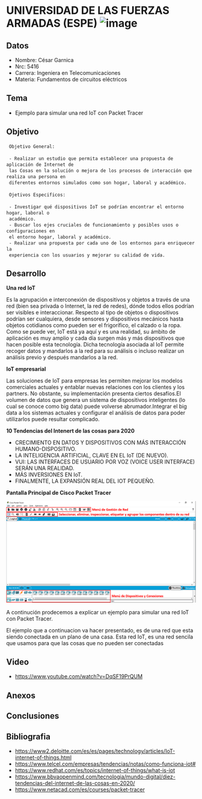 
UNIVERSIDAD DE LAS FUERZAS ARMADAS (ESPE)     ![image](https://user-images.githubusercontent.com/88467497/133656171-c0eee408-9fc0-4a82-81dc-2aaeab0e7787.png)
========================

## Datos 

- Nombre: César Garnica
- Nrc: 5416
- Carrera: Ingeniera en Telecomunicaciones 
- Materia: Fundamentos de circuitos eléctricos 

## Tema 
 - Ejemplo para simular una red IoT con Packet Tracer

## Objetivo

     Objetivo General:
     
     - Realizar un estudio que permita establecer una propuesta de aplicación de Internet de
     las Cosas en la solución o mejora de los procesos de interacción que realiza una persona en
     diferentes entornos simulados como son hogar, laboral y académico.
     
     Ojetivos Especificos:
     
     - Investigar qué dispositivos IoT se podrían encontrar el entorno hogar, laboral o
     académico.
     - Buscar los ejes cruciales de funcionamiento y posibles usos o configuraciones en
     el entorno hogar, laboral y académico.
     - Realizar una propuesta por cada uno de los entornos para enriquecer la
     experiencia con los usuarios y mejorar su calidad de vida.
     
## Desarrollo 

**Una red IoT**

Es la agrupación e interconexión de dispositivos y objetos a través de una red (bien sea privada o Internet, la red de redes), dónde todos ellos podrían ser visibles e interaccionar. Respecto al tipo de objetos o dispositivos podrían ser cualquiera, desde sensores y dispositivos mecánicos hasta objetos cotidianos como pueden ser el frigorífico, el calzado o la ropa.
Como se puede ver, IoT está ya aquí y es una realidad, su ámbito de aplicación es muy amplio y cada día surgen más y más dispositivos que hacen posible esta tecnología. Dicha tecnología asociada al IoT permite recoger datos y mandarlos a la red para su análisis o incluso realizar un análisis previo y después mandarlos a la red.

**IoT empresarial**

Las soluciones de IoT para empresas les permiten mejorar los modelos comerciales actuales y entablar nuevas relaciones con los clientes y los partners. No obstante, su implementación presenta ciertos desafíos.El volumen de datos que genera un sistema de dispositivos inteligentes (lo cual se conoce como big data) puede volverse abrumador.Integrar el big data a los sistemas actuales y configurar el análisis de datos para poder utilizarlos puede resultar complicado.

**10 Tendencias del Intenert de las cosas para 2020**

- CRECIMIENTO EN DATOS Y DISPOSITIVOS CON MÁS INTERACCIÓN HUMANO-DISPOSITIVO.
- LA INTELIGENCIA ARTIFICIAL, CLAVE EN EL IoT (DE NUEVO).
- VUI: LAS INTERFACES DE USUARIO POR VOZ (VOICE USER INTERFACE) SERÁN UNA REALIDAD.
- MÁS INVERSIONES EN IoT.
- FINALMENTE, LA EXPANSIÓN REAL DEL IOT PEQUEÑO.

**Pantalla Principal de Cisco Packet Tracer**

![](https://github.com/cagarnica/Imagenes-IoT/blob/main/menus-principales-en-packet-tracer.png)

A continución prodecemos a explicar un ejemplo para simular una red IoT con Packet Tracer.

El ejemplo que a continuacion va hacer presentado, es de una red que esta siendo conectada en un plano de una casa. Esta red IoT, es una red sencila que usamos para que las cosas que no pueden ser conectadas 


## Video

- https://www.youtube.com/watch?v=DqSF19PrQUM

## Anexos



## Conclusiones

## Bibliografia 

- https://www2.deloitte.com/es/es/pages/technology/articles/IoT-internet-of-things.html
- https://www.telcel.com/empresas/tendencias/notas/como-funciona-iot#
- https://www.redhat.com/es/topics/internet-of-things/what-is-iot
- https://www.bbvaopenmind.com/tecnologia/mundo-digital/diez-tendencias-del-internet-de-las-cosas-en-2020/
- https://www.netacad.com/es/courses/packet-tracer
